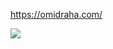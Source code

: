

https://omidraha.com/

![](https://komarev.com/ghpvc/?username=omidraha&label=>&style=flat-square&color=000000)
